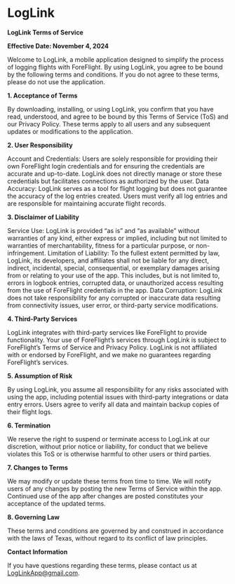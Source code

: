 # LogLink
**LogLink Terms of Service**

**Effective Date: November 4, 2024**

Welcome to LogLink, a mobile application designed to simplify the process of logging flights with ForeFlight. By using LogLink, you agree to be bound by the following terms and conditions. If you do not agree to these terms, please do not use the application.


**1. Acceptance of Terms**

By downloading, installing, or using LogLink, you confirm that you have read, understood, and agree to be bound by this Terms of Service (ToS) and our Privacy Policy. These terms apply to all users and any subsequent updates or modifications to the application.


**2. User Responsibility**

Account and Credentials: Users are solely responsible for providing their own ForeFlight login credentials and for ensuring the credentials are accurate and up-to-date. LogLink does not directly manage or store these credentials but facilitates connections as authorized by the user.
Data Accuracy: LogLink serves as a tool for flight logging but does not guarantee the accuracy of the log entries created. Users must verify all log entries and are responsible for maintaining accurate flight records.


**3. Disclaimer of Liability**

Service Use: LogLink is provided “as is” and “as available” without warranties of any kind, either express or implied, including but not limited to warranties of merchantability, fitness for a particular purpose, or non-infringement.
Limitation of Liability: To the fullest extent permitted by law, LogLink, its developers, and affiliates shall not be liable for any direct, indirect, incidental, special, consequential, or exemplary damages arising from or relating to your use of the app. This includes, but is not limited to, errors in logbook entries, corrupted data, or unauthorized access resulting from the use of ForeFlight credentials in the app.
Data Corruption: LogLink does not take responsibility for any corrupted or inaccurate data resulting from connectivity issues, user error, or third-party service modifications.


**4. Third-Party Services**

LogLink integrates with third-party services like ForeFlight to provide functionality. Your use of ForeFlight’s services through LogLink is subject to ForeFlight’s Terms of Service and Privacy Policy. LogLink is not affiliated with or endorsed by ForeFlight, and we make no guarantees regarding ForeFlight’s services.


**5. Assumption of Risk**

By using LogLink, you assume all responsibility for any risks associated with using the app, including potential issues with third-party integrations or data entry errors. Users agree to verify all data and maintain backup copies of their flight logs.


**6. Termination**

We reserve the right to suspend or terminate access to LogLink at our discretion, without prior notice or liability, for conduct that we believe violates this ToS or is otherwise harmful to other users or third parties.


**7. Changes to Terms**

We may modify or update these terms from time to time. We will notify users of any changes by posting the new Terms of Service within the app. Continued use of the app after changes are posted constitutes your acceptance of the updated terms.


**8. Governing Law**

These terms and conditions are governed by and construed in accordance with the laws of Texas, without regard to its conflict of law principles.


**Contact Information**

If you have questions regarding these terms, please contact us at LogLinkApp@gmail.com.


